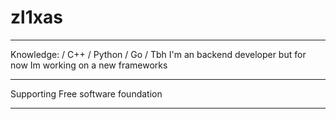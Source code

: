 # zl1xas
-------------------
Knowledge:
   / C++ / Python / Go / 
Tbh I'm an backend developer but for now Im working on a new frameworks
**********************
Supporting Free software foundation
*********************
